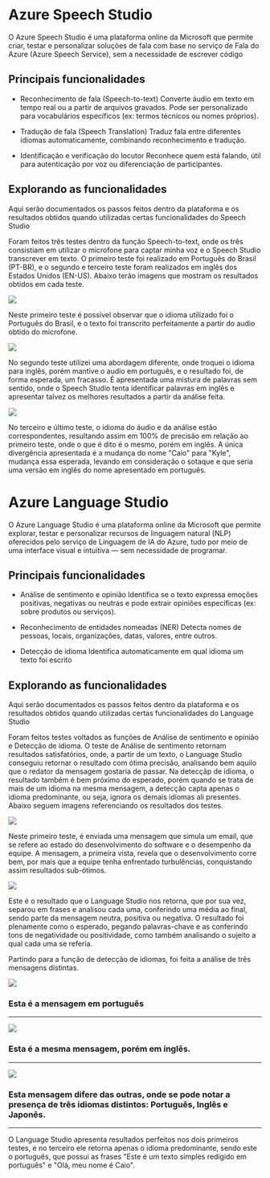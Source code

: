 # Azure Speech Studio
O Azure Speech Studio é uma plataforma online da Microsoft que permite criar, testar e personalizar soluções de fala com base no serviço de Fala do Azure (Azure Speech Service), sem a necessidade de escrever código

## Principais funcionalidades
- Reconhecimento de fala (Speech-to-text)
  Converte áudio em texto em tempo real ou a partir de arquivos gravados.
  Pode ser personalizado para vocabulários específicos (ex: termos técnicos ou nomes próprios).
  
- Tradução de fala (Speech Translation)
  Traduz fala entre diferentes idiomas automaticamente, combinando reconhecimento e tradução.

- Identificação e verificação do locutor
  Reconhece quem está falando, útil para autenticação por voz ou diferenciação de participantes.

## Explorando as funcionalidades
Aqui serão documentados os passos feitos dentro da plataforma e os resultados obtidos quando utilizadas certas funcionalidades do Speech Studio

Foram feitos três testes dentro da função Speech-to-text, onde os três consistiam em utilizar o microfone para captar minha voz e o Speech Studio transcrever em texto. O primeiro teste foi realizado em Português do Brasil (PT-BR), e o segundo e terceiro teste foram realizados em inglês dos Estados Unidos (EN-US). Abaixo terão imagens que mostram os resultados obtidos em cada teste.

<img src = "images/Teste1SpeechStudio.png">

Neste primeiro teste é possível observar que o idioma utilizado foi o Português do Brasil, e o texto foi transcrito perfeitamente a partir do audio obtido do microfone.

<img src = "images/Teste2SpeechStudio.png">

No segundo teste utilizei uma abordagem diferente, onde troquei o idioma para inglês, porém mantive o audio em português, e o resultado foi, de forma esperada, um fracasso. É apresentada uma mistura de palavras sem sentido, onde o Speech Studio tenta identificar palavras em inglês e apresentar talvez os melhores resultados a partir da análise feita.

<img src = "images/Teste3SpeechStudio.png">

No terceiro e último teste, o idioma do áudio e da análise estão correspondentes, resultando assim em 100% de precisão em relação ao primeiro teste, onde o que é dito é o mesmo, porém em inglês. A única divergência apresentada é a mudança do nome "Caio" para "Kyle", mudança essa esperada, levando em consideração o sotaque e que seria uma versão em inglês do nome apresentado em português.
  

# Azure Language Studio
O Azure Language Studio é uma plataforma online da Microsoft que permite explorar, testar e personalizar recursos de linguagem natural (NLP) oferecidos pelo serviço de Linguagem de IA do Azure, tudo por meio de uma interface visual e intuitiva — sem necessidade de programar.

## Principais funcionalidades
- Análise de sentimento e opinião
  Identifica se o texto expressa emoções positivas, negativas ou neutras e pode extrair opiniões específicas (ex: sobre produtos ou serviços).

- Reconhecimento de entidades nomeadas (NER)
  Detecta nomes de pessoas, locais, organizações, datas, valores, entre outros.

- Detecção de idioma
  Identifica automaticamente em qual idioma um texto foi escrito
  
## Explorando as funcionalidades
Aqui serão documentados os passos feitos dentro da plataforma e os resultados obtidos quando utilizadas certas funcionalidades do Language Studio

Foram feitos testes voltados as funções de Análise de sentimento e opinião e Detecção de idioma. O teste de Análise de sentimento retornam resultados satisfatórios, onde, a partir de um texto, o Language Studio conseguiu retornar o resultado com ótima precisão, analisando bem aquilo que o redator da mensagem gostaria de passar. Na detecçãp de idioma, o resultado também é bem próximo do esperado, porém quando se trata de mais de um idioma na mesma mensagem, a detecção capta apenas o idioma predominante, ou seja, ignora os demais idiomas ali presentes. Abaixo seguem imagens referenciando os resultados dos testes.

<img src = "images/Teste1LanguageStudio.png">

Neste primeiro teste, é enviada uma mensagem que simula um email, que se refere ao estado do desenvolvimento do software e o desempenho da equipe. A mensagem, a primeira vista, revela que o desenvolvimento corre bem, por mais que a equipe tenha enfrentado turbulências, conquistando assim resultados sub-ótimos.

<img src = "images/Teste1ResultadoLanguageStudio.png">

Este é o resultado que o Language Studio nos retorna, que por sua vez, separou em frases e analisou cada uma, conferindo uma média ao final, sendo parte da mensagem neutra, positiva ou negativa. O resultado foi plenamente como o esperado, pegando palavras-chave e as conferindo tons de negatividade ou positividade, como também analisando o sujeito a qual cada uma se referia.

Partindo para a função de detecção de idiomas, foi feita a análise de três mensagens distintas.

<img src = "images/Teste2LanguageStudio.png">

### Esta é a mensagem em português

--------------------------------------------------------------------------------------------------------
<img src = "images/Teste3LanguageStudio.png">

### Esta é a mesma mensagem, porém em inglês.
--------------------------------------------------------------------------------------------------------
<img src = "images/Teste4LanguageStudio.png">

### Esta mensagem difere das outras, onde se pode notar a presença de três idiomas distintos: Português, Inglês e Japonês.
-----------------------------------------------------------------------------------------------------------
O Language Studio apresenta resultados perfeitos nos dois primeiros testes, e no terceiro ele retorna apenas o idioma predominante, sendo este o português, que possui as frases "Este é um texto simples redigido em português" e "Olá, meu nome é Caio".
